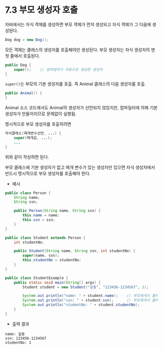 # 7.3 부모 생성자 호출

자바에서는 자식 객체를 생성하면 부모 객체가 먼저 생성되고 자식 객체가 그 다음에 생성된다.
```java
Dog dog = new Dog();
```
모든 객체는 클래스의 생성자를 호출해야만 생성된다.
부모 생성자는 자식 생성자의 맨 첫 줄에서 호출된다.
```java
public Dog {
    super();    // 컴파일러가 자동으로 생성한 생성자
}
```
`super()`는 부모의 기본 생성자를 호출. 즉 Animal 클래스의 다음 생성자를 호출.
```java
public Animal() {
}
```
Animal 소스 코드에서도 Animal의 생성자가 선언되지 않았지만, 컴파일러에 의해 기본 생성자가 만들어지므로 문제없이 실행됨.

명시적으로 부모 생성자를 호출하려면
```java
자식클래스(매개변수선언, ...) {
    super(매개값, ...);
    ...
}
```
위와 같이 작성하면 된다.

부모 클래스에 기본 생성자가 없고 매개 변수가 있는 생성자만 있으면 자식 생성자에서 반드시 명시적으로 부모 생성자를 호출해야 한다.

* 예시
```java
public class Person {
	String name;
	String ssn;

	public Person(String name, String ssn) {
		this.name = name;
		this.ssn = ssn;
	}
}
```
```java
public class Student extends Person {
	int studentNo;

	public Student(String name, String ssn, int studentNo) {
		super(name, ssn);
		this.studentNo = studentNo;
	}
}
```
```java
public class StudentExample {
	public static void main(String[] args) {
		Student student = new Student("길동", "123456-1234567", 1);

		System.out.println("name: " + student.name);	// 부모에게서 물려받은 필드 출력
		System.out.println("ssn: " + student.ssn);		// 부모에게서 물려받은 필드 출력
		System.out.println("studentNo: " + student.studentNo);
	}
}
```
* 출력 결과
```text
name: 길동
ssn: 123456-1234567
studentNo: 1
```